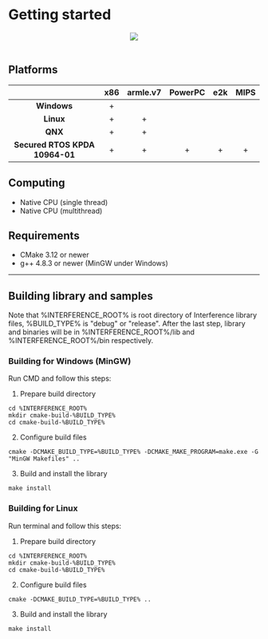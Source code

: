 # Getting started

<p align="center">
  <img src="https://nickware.group/repository/products/indk/logo.png"><br><br>
</p>


## Platforms
|                                | x86 | armle.v7 | PowerPC | e2k | MIPS |
|:------------------------------:|:---:|:--------:|:-------:|:---:|:----:|
|          **Windows**           |  +  |          |         |     |      |
|           **Linux**            |  +  |    +     |         |     |      |
|            **QNX**             |  +  |    +     |         |     |      |
| **Secured RTOS KPDA 10964-01** |  +  |    +     |    +    |  +  |  +   |


## Computing
- Native CPU (single thread)
- Native CPU (multithread)


## Requirements
- CMake 3.12 or newer
- g++ 4.8.3 or newer (MinGW under Windows)

----------------------------------------------------------------
## Building library and samples
Note that %INTERFERENCE_ROOT% is root directory of Interference library files, %BUILD_TYPE% is "debug" or "release". After the last step, library and binaries will be in %INTERFERENCE_ROOT%/lib and %INTERFERENCE_ROOT%/bin respectively.
### Building for Windows (MinGW)
Run CMD and follow this steps:
1. Prepare build directory
```
cd %INTERFERENCE_ROOT%
mkdir cmake-build-%BUILD_TYPE%
cd cmake-build-%BUILD_TYPE%
```
2. Configure build files
```
cmake -DCMAKE_BUILD_TYPE=%BUILD_TYPE% -DCMAKE_MAKE_PROGRAM=make.exe -G "MinGW Makefiles" ..
```
3. Build and install the library
```
make install
```
### Building for Linux
Run terminal and follow this steps:
1. Prepare build directory
```
cd %INTERFERENCE_ROOT%
mkdir cmake-build-%BUILD_TYPE%
cd cmake-build-%BUILD_TYPE%
```
2. Configure build files
```
cmake -DCMAKE_BUILD_TYPE=%BUILD_TYPE% ..
```
3. Build and install the library
```
make install
```
